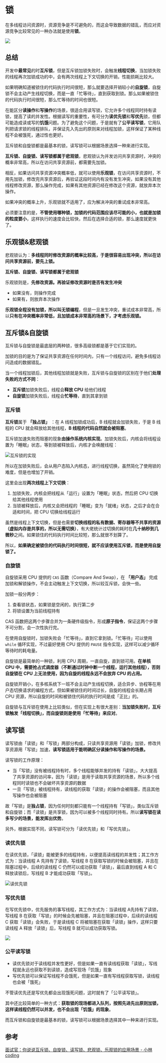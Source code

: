 # 锁

在多线程访问资源时，资源竞争是不可避免的，而这会导致数据的错乱，而应对资源竞争比较常见的一种办法就是使用**锁**。

![](https://tvax2.sinaimg.cn/large/ad5fbf65ly1gj4ym4lvorj20j8061aap.jpg)

## 总结

开发中**最常见**的时**互斥锁**，但是互斥锁加锁失败时，会触发**线程切换**，当加锁失败的线程再次加锁成功的中，会有两次线程上下文切换的开销，性能损耗比较大。

如果明确知道被锁住的代码执行时间很短，那么就要选择开销较小的**自旋锁**，自旋锁不会主动产生线程切换，而是一直「忙等待」，直到获取到锁。那么如果被锁住的代码执行时间很短，那么忙等待的时间也很短。

在能区分**读操作**和**写操作**的场景，很适合用读写锁，它允许多个线程同时持有读锁，提高了读的并发性。根据读写的重要性，有可分为**读优先锁**和**写优先**锁，但都可能造成读或写的**饥饿**问题。为了避免这个问题，于是就有了**公平读写锁**，它用队列把请求锁的线程排队，并保证先入先出的原则来对线程加锁，这样保证了某种线程不会被饿死，通过性也更好。

互斥锁和自旋锁都是最基本的锁，读写锁可以根据场景选择一种来进行实现。

**互斥锁、自旋锁、读写锁都属于悲观锁**，悲观锁认为并发访问共享资源时，冲突的概率非常高，所以在访问共享资源前，都需要先加锁。

相反，如果访问共享资源冲突概率低，就可以使用**乐观锁**，在访问共享资源时，不用先加锁，修改完共享资源后，再验证这段时间内有没有发生冲突，如果没有其他线程修改资源，那么操作完成，如果有其他资源已经在修改这个资源，就放弃本次操作。

如果冲突的概率上升，乐观锁就不适用了，应为解决冲突的重试成本非常高。

必须要注意的是，**不管使用哪种锁，加锁的代码范围应该尽可能的小，也就是加锁的粒度要小**，这样执行的速度会比较快，然后在选择合适的锁，那么速度就更快了。

## 乐观锁&悲观锁

悲观锁认为：**多线程同时修改资源的概率比较高，于是很容易出现冲突，所以在访问共享资源前，要先上锁。**

**互斥锁、自旋锁、读写锁都属于悲观锁**

乐观锁则是，**先修改资源。再验证修改资源时是否有发生冲突**

- 如果没有，则操作完成
- 如果有，则放弃本次操作

**乐观锁全程没有加锁，所以叫无锁编程**，但是一旦发生冲突，重试成本非常高，所以**只有在冲突概率非常低，且加锁成本非常高的场景下，才考虑乐观锁。**

## 互斥锁&自旋锁

互斥锁与自旋锁是最底层的两种锁，很多高级锁都是基于它们实现的。

加锁的目的是为了保证共享资源在任何时间内，只有一个线程访问，避免多线程访问造成的数据错乱。

当一个线程加锁后，其他线程加锁就是失败，互斥锁与自旋锁的区别在于他们**处理失败的方式不同**：

- **互斥锁**加锁失败后，线程会**释放 CPU** 给他们线程
- **自旋锁**加锁失败后，线程会**忙等待**，直到其拿到锁

### 互斥锁

**互斥锁**属于 **「独占锁」** ：在 A 线程加锁成功后，B 线程就会加锁失败，于是 B 线程的 CPU 就会释放给其他线程，**B 线程的代码自然就会被阻塞**。

互斥锁加速失败而阻塞的现象**由操作系统内核实现**。加锁失败后，内核会将线程设置为「睡眠」状态，等到锁被释放后，内核才会唤醒线程：

![互斥锁的实现](https://tva2.sinaimg.cn/large/ad5fbf65ly1gj4z9qp1n1j20ne0rkjt8.jpg)

所以在加锁失败后，会从用户态陷入内核态，进行线程切换，虽然简化了使用锁的难度，但是也增加了开销。

这里会出现**两次线程上下文切换**：

1. 加锁失败，内核会把线程从「运行」设置为「睡眠」状态，然后把 CPU 切换给其他线程使用
2. 当锁被释放后，内核又会把线程的「睡眠」变为「就绪」状态，之后才会在合适和时间，把 CPU 切换给线程运行

虽然是线程上下文切换，但是也需要**切换线程的私有数据、寄存器等不共享的资源（虚拟内存是共享的，所以无需切换）**，有大佬统计过切换的耗时在**几十纳秒到几微秒**之间。如果锁住的代码执行时间比较短，那么就很不划算了。

所以，**如果确定被锁住的代码执行时间很短，就不应该使用互斥锁，而是使用自旋锁了。**

### 自旋锁

自旋锁采用 CPU 提供的 `CAS` 函数（Compare And Swap），在 **「用户态」** 完成加锁和解锁操作，不会主动触发上下文切换，所以较互斥锁，会快一些。

加锁一般分两步：

1. 查看锁状态，如果锁是空闲的，执行第二步
2. 将锁设置为当前线程持有

CAS 函数把这两个步骤合并为一条硬件级指令，形成**原子指令**，保证这两个步骤不可分割，会一次性执行完。

在使用自旋锁时，加锁失败会「忙等待」，直到它拿到锁。「忙等待」可以使用 `while` 循环实现，不过最好使用 CPU 提供的 `PAUSE` 指令实现，这样可以减少循环等待时的耗电量。

自旋锁是最简单的一种锁，利用 CPU 周期，一直自旋，直到锁可用。**在单核 CPU 中，需要抢占式调度器（不断通过时钟中断一个线程，运行其他线程），否则自旋锁在 CPU 上无法使用，因为自旋的线程永远不会放弃 CPU 的占用。**

自旋锁开销小，在多核系统下一班不会主动产生线程切换，适合异步、协程等在用户态切换请求的编程方式，但如果被锁住的时间过长，自旋的线程会长期占用 CPU 资源，所以自旋的时间和被锁住代码的执行时间是成「正比」的。

自旋锁与互斥锁在使用上比较类似，但在实现上有很大差别：**当加锁失败时，互斥锁触发「线程切换」，而自旋锁则是使用「忙等待」来应对**。

## 读写锁

读写锁由「读锁」和「写锁」两部分构成，只读共享资源用「读锁」加锁，修改共享资源用「写锁」加速，**读写锁适用于能明确区分读操作和写操作的场景。**

读写锁的工作原理：

- 当「写锁」没有被线程持有时，多个线程能够并发的持有「读锁」，大大提高了共享资源的访问率，因为「读锁」是用于读取共享资源的场景，所以多个线程同时读锁也不会破坏共享资源的数据
- 一旦「写锁」被线程持有，读线程的获取「读锁」的操作会被阻塞，而且其他写操作也会被阻塞

故「写锁」是**独占锁**，因为任何时刻都只能有一个线程持有「写锁」，类似互斥锁和自旋锁；而「读锁」是共享锁，因为可以被多个线程同时持有。所以**读写锁在读多写少的场景，能发挥出优势**。

另外，根据实现不同，读写锁可分为「读优先锁」和「写优先锁」。

### 读优先锁

在读优先锁，「读锁」能被更多的线程持有，以便提高读线程的并发性；其工作方式为：当读线程 A 先持有了读锁，写线程 B 在获取写锁的时候会被阻塞，并且在阻塞过程中，后续的读线程 C 仍然可以成功获取「读锁」，最后直到线程 A 和 C 释放读锁后，写线程 B 才能成功获取「写锁」。

![读优先锁](https://tva2.sinaimg.cn/large/ad5fbf65ly1gj50rfpui7j20u00ra0we.jpg)

### 写优先锁

在写优先锁中，优先服务的事写线程，其工作方式为：当读线程 A先持有了读锁，写线程 B 在获取「写锁」的时候会先被阻塞，并且在阻塞过程中，后续的读线程 C 获取「读锁」会失败，于是读线程 C 将被阻塞在获取「读锁」操作，这样只要读线程 A 释放「读锁」后，写线程 B 就可以成功获取写锁。

![](https://tvax2.sinaimg.cn/large/ad5fbf65ly1gj50vvwcspj20u00t9dk5.jpg)

### 公平读写锁

- 读优先锁对于读线程并发性更好，但是如果一直有读线程获取「读锁」，写线程就永远也获取不到读锁，造成写现场「饥饿」现象
- 写优先锁可以保证写线程不会饿死，但是如果一直有写线程获取写锁，读线程也会被「饿死」

不管读优先还是写优先都会出现饿死问题，这时就有了「公平读写锁」。

其中还比较简单的一种方式：**获取锁的现场都进入队列，按照先进先出原则加锁，这样读线程仍然可以并发，也不会出现「饥饿」的现象**。

而互斥锁和自旋锁是最基本的锁，读写锁可以根据场景选择其中一种来进行实现。

## 参考

[面试官：你说说互斥锁、自旋锁、读写锁、悲观锁、乐观锁的应用场景 - 小林coding](https://mp.weixin.qq.com/s?__biz=MzUxODAzNDg4NQ==&mid=2247485583&idx=1&sn=412546e55f9f5cf394bdda633fcc2b1c&chksm=f98e4c25cef9c53350fcfcae69d771298e535c3c15e77af2a0c241a4738766ff616354c3e3f3&scene=178#rd)